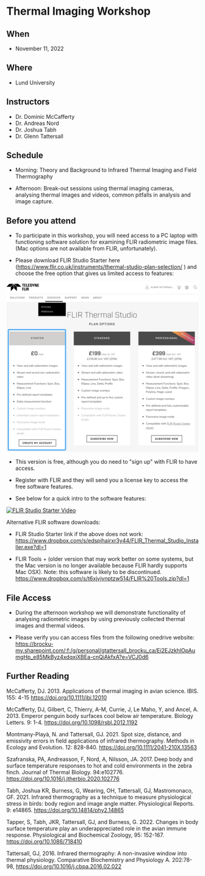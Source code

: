 
# Thermal Imaging Workshop

## When
- November 11, 2022

## Where
- Lund University

## Instructors
- Dr. Dominic McCafferty
- Dr. Andreas Nord
- Dr. Joshua Tabh
- Dr. Glenn Tattersall

## Schedule

- Morning: Theory and Background to Infrared Thermal Imaging and Field Thermography

- Afternoon: Break-out sessions using thermal imaging cameras, analysing thermal images and videos, common pitfalls in analysis and image capture.  


## Before you attend

- To participate in this workshop, you will need access to a PC laptop with functioning software solution for examining FLIR radiometric image files. (Mac options are not available from FLIR, unfortunately).

- Please download FLIR Studio Starter here (https://www.flir.co.uk/instruments/thermal-studio-plan-selection/
) and choose the free option that gives us limited access to features:

![FLIR Studio Download from Teledyne Flir Website](img/FLIR_Studio_Screenshot.png)
 
- This version is free, although you do need to "sign up" with FLIR to have access.

- Register with FLIR and they will send you a license key to access the free software features. 

- See below for a quick intro to the software features:

[![FLIR Studio Starter Video](http://img.youtube.com/vi/sfrEELVn8Cg/0.jpg)](https://www.youtube.com/watch?v=sfrEELVn8Cg "FLIR Studio Starter Video")



Alternative FLIR software downloads:
- FLIR Studio Starter link if the above does not work:
https://www.dropbox.com/s/edspjhairxr3y44/FLIR_Thermal_Studio_Installer.exe?dl=1 

- FLIR Tools + (older version that may work better on some systems, but the Mac version is no longer available because FLIR hardly supports Mac OSX).  Note: this software is likely to be discontinued.
https://www.dropbox.com/s/t6xjvjvnptzw514/FLIR%20Tools.zip?dl=1


## File Access

- During the afternoon workshop we will demonstrate functionality of analysing radiometric images by using previously collected thermal images and thermal videos.

- Please verify you can access files from the following onedrive website:
https://brocku-my.sharepoint.com/:f:/g/personal/gtattersall_brocku_ca/Ei2EJzkhlOpAumgHp_e85MkByz4xdqxjXBEa-cnQiAkfxA?e=VCJ0d6


## Further Reading

McCafferty, DJ. 2013. Applications of thermal imaging in avian science. IBIS.
155: 4-15 https://doi.org/10.1111/ibi.12010

McCafferty, DJ, Gilbert, C, Thierry, A-M, Currie, J, Le Maho, Y, and Ancel, A. 2013. Emperor penguin body surfaces cool below air temperature. Biology Letters. 9: 1-4. https://doi.org/10.1098/rsbl.2012.1192

Montmany-Playà, N. and Tattersall, GJ. 2021. Spot size, distance, and emissivity errors in field applications of infrared thermography. Methods in Ecology and Evolution. 12: 828-840. https://doi.org/10.1111/2041-210X.13563

Szafranska, PA, Andreasson, F, Nord, A, Nilsson, JA. 2017. Deep body and surface temperature responses to hot and cold environments in the zebra finch. Journal of Thermal Biology. 94:e102776. https://doi.org/10.1016/j.jtherbio.2020.102776

Tabh, Joshua KR, Burness, G, Wearing, OH, Tattersall, GJ, Mastromonaco, GF.  2021. Infrared thermography as a technique to measure physiological stress in birds: body region and image angle matter.  Physiological Reports. 9: e14865. https://doi.org/10.14814/phy2.14865

Tapper, S, Tabh, JKR, Tattersall, GJ, and Burness, G. 2022. Changes in body surface temperature play an underappreciated role in the avian immune response. Physiological and Biochemical Zoology, 95: 152-167. https://doi.org/10.1086/718410

Tattersall, GJ, 2016. Infrared thermography: A non-invasive window into thermal physiology. Comparative Biochemistry and Physiology A. 202:78-98, https://doi.org/10.1016/j.cbpa.2016.02.022